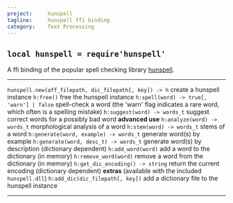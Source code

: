 ```yaml
---
project:     hunspell
tagline:     hunspell ffi binding
category:    Text Processing
---
```


## `local hunspell = require'hunspell'`

A ffi binding of the popular spell checking library [hunspell][hunspell lib].

------------------------------------------------------------- ------------------------------------------------------------
`hunspell.new(aff_filepath, dic_filepath[, key]) -> h`        create a hunspell instance
`h:free()`                                                    free the hunspell instance
`h:spell(word) -> true[, 'warn'] | false`                     spell-check a word (the 'warn' flag indicates a rare word, which often is a spelling mistake)
`h:suggest(word) -> words_t`                                  suggest correct words for a possibly bad word
**advanced use**
`h:analyze(word) -> words_t`                                  morphological analysis of a word
`h:stem(word) -> words_t`                                     stems of a word
`h:generate(word, example) -> words_t`                        generate word(s) by example
`h:generate(word, desc_t) -> words_t`                         generate word(s) by description (dictionary dependent)
`h:add_word(word)`                                            add a word to the dictionary (in memory)
`h:remove_word(word)`                                         remove a word from the dictionary (in memory)
`h:get_dic_encoding() -> string`                              return the current encoding (dictionary dependent)
**extras** (available with the included `hunspell.dll`)
`h:add_dic(dic_filepath[, key])`                              add a dictionary file to the hunspell instance
------------------------------------------------------------- ------------------------------------------------------------

[hunspell lib]:    http://hunspell.sourceforge.net/

